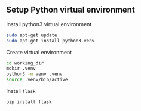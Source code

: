 ## Setup Python virtual environment
Install python3 virtual environment
```bash
sudo apt-get update
sudo apt-get install python3-venv
```
Create virtual environment 
```bash
cd working_dir
mdkir .venv
python3 -m venv .venv
source .venv/bin/active
```

Install `flask`
```bash
pip install flask
```